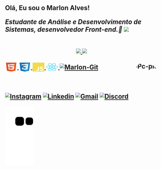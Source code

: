 <h2>Olá, Eu sou o Marlon Alves! 
<p><em>Estudante de Análise e Desenvolvimento de Sistemas, desenvolvedor Front-end.🚀 <img src="https://media.giphy.com/media/WUlplcMpOCEmTGBtBW/giphy.gif" width="30"> 
</em></p><br>


<div align="center">
  <a href="https://github.com/marlonalvees">
  <img height="150em" src="https://github-readme-stats.vercel.app/api?username=marlonalvees&show_icons=true&theme=dracula&include_all_commits=true&count_private=true"/>
  <img height="150em" src="https://github-readme-stats.vercel.app/api/top-langs/?username=marlonalvees&layout=compact&langs_count=7&theme=dracula"/>
</div>
<div style="display: inline_block"><br>
  <img align="center" alt="Marlon-HTML" height="30" width="40" src="https://raw.githubusercontent.com/devicons/devicon/master/icons/html5/html5-original.svg">
  <img align="center" alt="Marlon-CSS" height="30" width="40" src="https://raw.githubusercontent.com/devicons/devicon/master/icons/css3/css3-original.svg">
  <img align="center" alt="Marlon-Js" height="30" width="40" src="https://raw.githubusercontent.com/devicons/devicon/master/icons/javascript/javascript-plain.svg">
  <img align="center" alt="Marlon-React" height="30" width="40" src="https://raw.githubusercontent.com/devicons/devicon/master/icons/react/react-original.svg">
  <img align="center" alt="Marlon-Git" height="30" width="40" src="https://cdn.jsdelivr.net/gh/devicons/devicon/icons/git/git-original.svg">
  <img align="right" alt="Pc-pic" height="150" style="border-radius:50px;" src="https://raw.githubusercontent.com/MicaelliMedeiros/micaellimedeiros/master/image/computer-illustration.png">
</div>
  <br>
  
  ##
 
[![Instagram](https://img.shields.io/badge/Instagram-E4405F?style=for-the-badge&logo=instagram&logoColor=white)](https://www.instagram.com/mbjj_81/)
[![Linkedin](https://img.shields.io/badge/LinkedIn-0077B5?style=for-the-badge&logo=linkedin&logoColor=white)](https://www.linkedin.com/in/malvesx/)
[![Gmail](https://img.shields.io/badge/-Gmail-%23333?style=for-the-badge&logo=gmail&logoColor=white)](mailto:marlonalves.dev@gmail.com)
[![Discord](https://img.shields.io/badge/Discord-7289DA?style=for-the-badge&logo=discord&logoColor=white)](https://discord.gg/sHFyKN)

<p dir="auto"><a target="_blank" rel="noopener noreferrer" href="https://github.com/rafaballerini/rafaballerini/blob/output/github-contribution-grid-snake.svg"><img src="https://github.com/rafaballerini/rafaballerini/raw/output/github-contribution-grid-snake.svg" alt="Snake animation" style="max-width: 100%;"></a></p>
